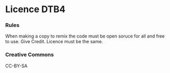 # Licence DTB4
### Rules
When making a copy to remix the code must be open soruce for all and free to use. Give Credit. Licence must be the same.
### Creative Commons
CC-BY-SA
